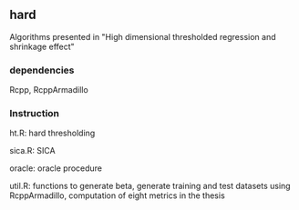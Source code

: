 ## hard
Algorithms presented in "High dimensional thresholded regression and shrinkage effect"
### dependencies
Rcpp, RcppArmadillo
### Instruction
ht.R: hard thresholding

sica.R: SICA

oracle: oracle procedure

util.R: functions to generate beta, generate training and test datasets using RcppArmadillo, computation of eight metrics in the thesis
